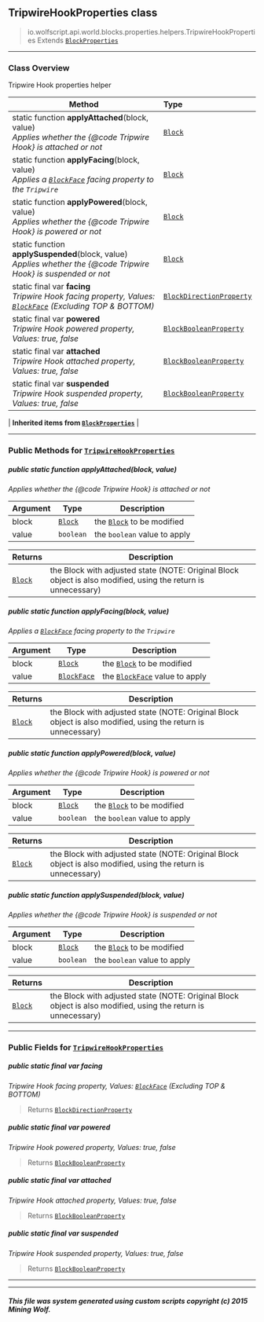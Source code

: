 ## TripwireHookProperties __class__

>io.wolfscript.api.world.blocks.properties.helpers.TripwireHookProperties
>Extends [`BlockProperties`](BlockProperties.md)

---

### Class Overview

Tripwire Hook properties helper

Method | Type   
--- | :--- 
static function __applyAttached__(block, value) <br> _Applies whether the {@code Tripwire Hook} is attached or not_ | [`Block`](../../Block.md)
static function __applyFacing__(block, value) <br> _Applies a [`BlockFace`](../../BlockFace.md) facing property to the `Tripwire`_ | [`Block`](../../Block.md)
static function __applyPowered__(block, value) <br> _Applies whether the {@code Tripwire Hook} is powered or not_ | [`Block`](../../Block.md)
static function __applySuspended__(block, value) <br> _Applies whether the {@code Tripwire Hook} is suspended or not_ | [`Block`](../../Block.md)
static final var __facing__ <br> _Tripwire Hook facing property, Values: [`BlockFace`](../../BlockFace.md) (Excluding TOP & BOTTOM)_ | [`BlockDirectionProperty`](../BlockDirectionProperty.md)
static final var __powered__ <br> _Tripwire Hook powered property, Values: true, false_ | [`BlockBooleanProperty`](../BlockBooleanProperty.md)
static final var __attached__ <br> _Tripwire Hook attached property, Values: true, false_ | [`BlockBooleanProperty`](../BlockBooleanProperty.md)
static final var __suspended__ <br> _Tripwire Hook suspended property, Values: true, false_ | [`BlockBooleanProperty`](../BlockBooleanProperty.md)
 |
__Inherited items from [`BlockProperties`](BlockProperties.md)__ |





---


### Public Methods for [`TripwireHookProperties`](TripwireHookProperties.md)

##### <a id='applyattached'></a>public static function __applyAttached__(block, value)

_Applies whether the {@code Tripwire Hook} is attached or not_

Argument | Type | Description  
--- | --- | --- 
block | [`Block`](../../Block.md) | the [`Block`](../../Block.md) to be modified
value | `boolean` | the `boolean` value to apply

Returns | Description
--- | --- 
[`Block`](../../Block.md) | the Block with adjusted state (NOTE: Original Block object is also modified, using the return is unnecessary)


##### <a id='applyfacing'></a>public static function __applyFacing__(block, value)

_Applies a [`BlockFace`](../../BlockFace.md) facing property to the `Tripwire`_

Argument | Type | Description  
--- | --- | --- 
block | [`Block`](../../Block.md) | the [`Block`](../../Block.md) to be modified
value | [`BlockFace`](../../BlockFace.md) | the [`BlockFace`](../../BlockFace.md) value to apply

Returns | Description
--- | --- 
[`Block`](../../Block.md) | the Block with adjusted state (NOTE: Original Block object is also modified, using the return is unnecessary)


##### <a id='applypowered'></a>public static function __applyPowered__(block, value)

_Applies whether the {@code Tripwire Hook} is powered or not_

Argument | Type | Description  
--- | --- | --- 
block | [`Block`](../../Block.md) | the [`Block`](../../Block.md) to be modified
value | `boolean` | the `boolean` value to apply

Returns | Description
--- | --- 
[`Block`](../../Block.md) | the Block with adjusted state (NOTE: Original Block object is also modified, using the return is unnecessary)


##### <a id='applysuspended'></a>public static function __applySuspended__(block, value)

_Applies whether the {@code Tripwire Hook} is suspended or not_

Argument | Type | Description  
--- | --- | --- 
block | [`Block`](../../Block.md) | the [`Block`](../../Block.md) to be modified
value | `boolean` | the `boolean` value to apply

Returns | Description
--- | --- 
[`Block`](../../Block.md) | the Block with adjusted state (NOTE: Original Block object is also modified, using the return is unnecessary)


---

### Public Fields for [`TripwireHookProperties`](TripwireHookProperties.md)

##### <a id='facing'></a>public static final var __facing__

_Tripwire Hook facing property, Values: [`BlockFace`](../../BlockFace.md) (Excluding TOP & BOTTOM)_

>Returns
>  [`BlockDirectionProperty`](../BlockDirectionProperty.md)

##### <a id='powered'></a>public static final var __powered__

_Tripwire Hook powered property, Values: true, false_

>Returns
>  [`BlockBooleanProperty`](../BlockBooleanProperty.md)

##### <a id='attached'></a>public static final var __attached__

_Tripwire Hook attached property, Values: true, false_

>Returns
>  [`BlockBooleanProperty`](../BlockBooleanProperty.md)

##### <a id='suspended'></a>public static final var __suspended__

_Tripwire Hook suspended property, Values: true, false_

>Returns
>  [`BlockBooleanProperty`](../BlockBooleanProperty.md)

---


---


##### This file was system generated using custom scripts copyright (c) 2015 Mining Wolf.
	

